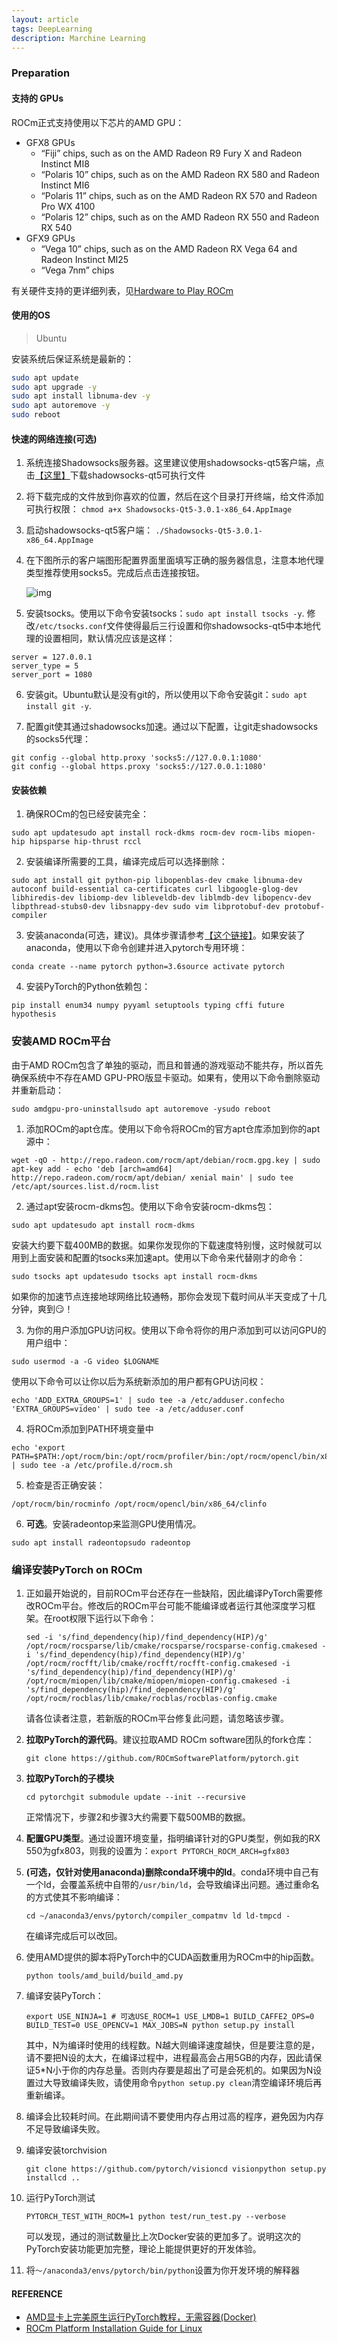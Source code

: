 ```yaml
---
layout: article
tags: DeepLearning
description: Marchine Learning
---
```


### Preparation

#### 支持的 GPUs

ROCm正式支持使用以下芯片的AMD GPU：

- GFX8 GPUs
  - “Fiji” chips, such as on the AMD Radeon R9 Fury X and Radeon Instinct MI8
  - “Polaris 10” chips, such as on the AMD Radeon RX 580 and Radeon Instinct MI6
  - “Polaris 11” chips, such as on the AMD Radeon RX 570 and Radeon Pro WX 4100
  - “Polaris 12” chips, such as on the AMD Radeon RX 550 and Radeon RX 540
- GFX9 GPUs
  - “Vega 10” chips, such as on the AMD Radeon RX Vega 64 and Radeon Instinct MI25
  - “Vega 7nm” chips

有关硬件支持的更详细列表，见[Hardware to Play ROCm](https://rocm.github.io/hardware.html)

#### 使用的OS

> Ubuntu

安装系统后保证系统是最新的：

```sh
sudo apt update
sudo apt upgrade -y
sudo apt install libnuma-dev -y
sudo apt autoremove -y
sudo reboot
```

#### 快速的网络连接(可选)

1. 系统连接Shadowsocks服务器。这里建议使用shadowsocks-qt5客户端，点击[【这里】](https://github.com/shadowsocks/shadowsocks-qt5/releases/download/v3.0.1/Shadowsocks-Qt5-3.0.1-x86_64.AppImage)下载shadowsocks-qt5可执行文件

2. 将下载完成的文件放到你喜欢的位置，然后在这个目录打开终端，给文件添加可执行权限：
   `chmod a+x Shadowsocks-Qt5-3.0.1-x86_64.AppImage`

3. 启动shadowsocks-qt5客户端：
   `./Shadowsocks-Qt5-3.0.1-x86_64.AppImage`

4. 在下图所示的客户端图形配置界面里面填写正确的服务器信息，注意本地代理类型推荐使用socks5。完成后点击连接按钮。

   ![img](https://www.shenjc.net/images/190527-pytorch-on-rocm/figure_3.png)

5. 安装tsocks。使用以下命令安装tsocks：`sudo apt install tsocks -y`. 修改`/etc/tsocks.conf`文件使得最后三行设置和你shadowsocks-qt5中本地代理的设置相同，默认情况应该是这样：

```
server = 127.0.0.1
server_type = 5
server_port = 1080
```

6. 安装git。Ubuntu默认是没有git的，所以使用以下命令安装git：`sudo apt install git -y`.

7. 配置git使其通过shadowsocks加速。通过以下配置，让git走shadowsocks的socks5代理：

```
git config --global http.proxy 'socks5://127.0.0.1:1080' 
git config --global https.proxy 'socks5://127.0.0.1:1080'
```

#### 安装依赖

1. 确保ROCm的包已经安装完全：

```
sudo apt updatesudo apt install rock-dkms rocm-dev rocm-libs miopen-hip hipsparse hip-thrust rccl
```

2. 安装编译所需要的工具，编译完成后可以选择删除：

```
sudo apt install git python-pip libopenblas-dev cmake libnuma-dev autoconf build-essential ca-certificates curl libgoogle-glog-dev libhiredis-dev libiomp-dev libleveldb-dev liblmdb-dev libopencv-dev libpthread-stubs0-dev libsnappy-dev sudo vim libprotobuf-dev protobuf-compiler
```

3. 安装anaconda(可选，建议)。具体步骤请参考[【这个链接】](https://docs.conda.io/projects/conda/en/latest/user-guide/install/)。如果安装了anaconda，使用以下命令创建并进入pytorch专用环境：

```
conda create --name pytorch python=3.6source activate pytorch
```

4. 安装PyTorch的Python依赖包：

```
pip install enum34 numpy pyyaml setuptools typing cffi future hypothesis
```

### 安装AMD ROCm平台

由于AMD ROCm包含了单独的驱动，而且和普通的游戏驱动不能共存，所以首先确保系统中不存在AMD GPU-PRO版显卡驱动。如果有，使用以下命令删除驱动并重新启动：

```
sudo amdgpu-pro-uninstallsudo apt autoremove -ysudo reboot
```

1. 添加ROCm的apt仓库。使用以下命令将ROCm的官方apt仓库添加到你的apt源中：

```
wget -qO - http://repo.radeon.com/rocm/apt/debian/rocm.gpg.key | sudo apt-key add - echo 'deb [arch=amd64] http://repo.radeon.com/rocm/apt/debian/ xenial main' | sudo tee /etc/apt/sources.list.d/rocm.list
```

2. 通过apt安装rocm-dkms包。使用以下命令安装rocm-dkms包：

```
sudo apt updatesudo apt install rocm-dkms
```

安装大约要下载400MB的数据。如果你发现你的下载速度特别慢，这时候就可以用到上面安装和配置的tsocks来加速apt。使用以下命令来代替刚才的命令：

```
sudo tsocks apt updatesudo tsocks apt install rocm-dkms
```

如果你的加速节点连接地球网络比较通畅，那你会发现下载时间从半天变成了十几分钟，爽到😏！

3. 为你的用户添加GPU访问权。使用以下命令将你的用户添加到可以访问GPU的用户组中：

```
sudo usermod -a -G video $LOGNAME
```

使用以下命令可以让你以后为系统新添加的用户都有GPU访问权：

```
echo 'ADD_EXTRA_GROUPS=1' | sudo tee -a /etc/adduser.confecho 'EXTRA_GROUPS=video' | sudo tee -a /etc/adduser.conf
```

4. 将ROCm添加到PATH环境变量中

```
echo 'export PATH=$PATH:/opt/rocm/bin:/opt/rocm/profiler/bin:/opt/rocm/opencl/bin/x86_64' | sudo tee -a /etc/profile.d/rocm.sh
```

5. 检查是否正确安装：

```
/opt/rocm/bin/rocminfo /opt/rocm/opencl/bin/x86_64/clinfo
```

6. **可选**。安装radeontop来监测GPU使用情况。

```
sudo apt install radeontopsudo radeontop
```

### 编译安装PyTorch on ROCm

1. 正如最开始说的，目前ROCm平台还存在一些缺陷，因此编译PyTorch需要修改ROCm平台。修改后的ROCm平台可能不能编译或者运行其他深度学习框架。在root权限下运行以下命令：

   ```
   sed -i 's/find_dependency(hip)/find_dependency(HIP)/g' /opt/rocm/rocsparse/lib/cmake/rocsparse/rocsparse-config.cmakesed -i 's/find_dependency(hip)/find_dependency(HIP)/g' /opt/rocm/rocfft/lib/cmake/rocfft/rocfft-config.cmakesed -i 's/find_dependency(hip)/find_dependency(HIP)/g' /opt/rocm/miopen/lib/cmake/miopen/miopen-config.cmakesed -i 's/find_dependency(hip)/find_dependency(HIP)/g' /opt/rocm/rocblas/lib/cmake/rocblas/rocblas-config.cmake
   ```

   请各位读者注意，若新版的ROCm平台修复此问题，请忽略该步骤。

2. **拉取PyTorch的源代码**。建议拉取AMD ROCm software团队的fork仓库：

   ```
   git clone https://github.com/ROCmSoftwarePlatform/pytorch.git
   ```

3. **拉取PyTorch的子模块**

   ```
   cd pytorchgit submodule update --init --recursive
   ```

   正常情况下，步骤2和步骤3大约需要下载500MB的数据。

4. **配置GPU类型**。通过设置环境变量，指明编译针对的GPU类型，例如我的RX 550为gfx803，则我的设置为：`export PYTORCH_ROCM_ARCH=gfx803`

5. **(可选，仅针对使用anaconda)删除conda环境中的ld**。conda环境中自己有一个ld，会覆盖系统中自带的`/usr/bin/ld`，会导致编译出问题。通过重命名的方式使其不影响编译：

   ```
   cd ~/anaconda3/envs/pytorch/compiler_compatmv ld ld-tmpcd -
   ```

   在编译完成后可以改回。

6. 使用AMD提供的脚本将PyTorch中的CUDA函数重用为ROCm中的hip函数。

   ```
   python tools/amd_build/build_amd.py
   ```

7. 编译安装PyTorch：

   ```
   export USE_NINJA=1 # 可选USE_ROCM=1 USE_LMDB=1 BUILD_CAFFE2_OPS=0 BUILD_TEST=0 USE_OPENCV=1 MAX_JOBS=N python setup.py install
   ```

   其中，N为编译时使用的线程数。N越大则编译速度越快，但是要注意的是，请不要把N设的太大，在编译过程中，进程最高会占用5GB的内存，因此请保证5*N小于你的内存总量。否则内存要是超出了可是会死机的。如果因为N设置过大导致编译失败，请使用命令`python setup.py clean`清空编译环境后再重新编译。

8. 编译会比较耗时间。在此期间请不要使用内存占用过高的程序，避免因为内存不足导致编译失败。

9. 编译安装torchvision

   ```
   git clone https://github.com/pytorch/visioncd visionpython setup.py installcd ..
   ```

10. 运行PyTorch测试

    ```
    PYTORCH_TEST_WITH_ROCM=1 python test/run_test.py --verbose
    ```

    可以发现，通过的测试数量比上次Docker安装的更加多了。说明这次的PyTorch安装功能更加完整，理论上能提供更好的开发体验。

11. 将`～/anaconda3/envs/pytorch/bin/python`设置为你开发环境的解释器

#### REFERENCE

- [AMD显卡上完美原生运行PyTorch教程，无需容器(Docker)](https://www.shenjc.net/2019/06/02/190601_pytorch_on_rocm_native/)
- [ROCm Platform Installation Guide for Linux](https://rocm.github.io/ROCmInstall.html)